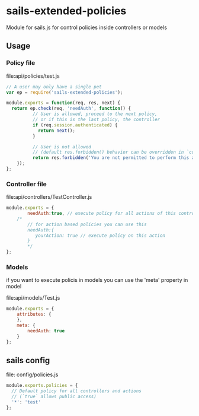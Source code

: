 sails-extended-policies
==============

Module for sails.js for control policies inside controllers or models

## Usage

### Policy file

file:api/policies/test.js
```javascript
// A user may only have a single pet
var ep = require('sails-extended-policies');

module.exports = function(req, res, next) {
  return ep.check(req, 'needAuth', function() {
          // User is allowed, proceed to the next policy, 
          // or if this is the last policy, the controller
          if (req.session.authenticated) {
            return next();
          }

          // User is not allowed
          // (default res.forbidden() behavior can be overridden in `config/403.js`)
          return res.forbidden('You are not permitted to perform this action.');
    });  
};
```

### Controller file

file:api/controllers/TestController.js
```javascript
module.exports = {
        needAuth:true, // execute policy for all actions of this controller
	/*
        // for action based policies you can use this
        needAuth:{
           yourAction: true // execute policy on this action
        }
        */
};
```

### Models
if you want to execute policis in models you can use the 'meta' property in model

file:api/models/Test.js
```javascript
module.exports = {
    attributes: {
    },
    meta: {
        needAuth: true
    }
};
```



## sails config

file: config/policies.js
```javascript
module.exports.policies = {
  // Default policy for all controllers and actions
  // (`true` allows public access) 
  '*': 'test'
};
```